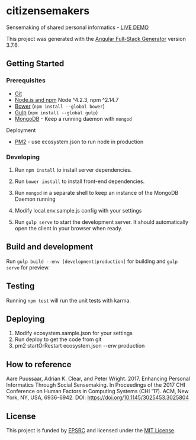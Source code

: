 # citizensemakers

Sensemaking of shared personal informatics - [LIVE DEMO](https://citizensemakers.co.uk)

This project was generated with the [Angular Full-Stack Generator](https://github.com/DaftMonk/generator-angular-fullstack) version 3.7.6.

## Getting Started

### Prerequisites

- [Git](https://git-scm.com/)
- [Node.js and npm](nodejs.org) Node ^4.2.3, npm ^2.14.7
- [Bower](bower.io) (`npm install --global bower`)
- [Gulp](http://gulpjs.com/) (`npm install --global gulp`)
- [MongoDB](https://www.mongodb.org/) - Keep a running daemon with `mongod`

Deployment
- [PM2](http://pm2.keymetrics.io/) - use ecosystem.json to run node in production


### Developing

1. Run `npm install` to install server dependencies.

2. Run `bower install` to install front-end dependencies.

3. Run `mongod` in a separate shell to keep an instance of the MongoDB Daemon running

4. Modify local.env.sample.js config with your settings

5. Run `gulp serve` to start the development server. It should automatically open the client in your browser when ready.

## Build and development

Run `gulp build --env [development|production]` for building and `gulp serve` for preview.

## Testing

Running `npm test` will run the unit tests with karma.

## Deploying

1. Modify ecosystem.sample.json for your settings
2. Run deploy to get the code from git
3. pm2 startOrRestart ecosystem.json --env production

## How to reference

Aare Puussaar, Adrian K. Clear, and Peter Wright. 2017. Enhancing Personal Informatics Through Social Sensemaking. In Proceedings of the 2017 CHI Conference on Human Factors in Computing Systems (CHI '17). ACM, New York, NY, USA, 6936-6942. DOI: https://doi.org/10.1145/3025453.3025804

## License

This project is funded by [EPSRC](https://www.epsrc.ac.uk/) and licensed under the [MIT License](https://github.com/aarepuu/citizensemakers/blob/master/LICENSE).

